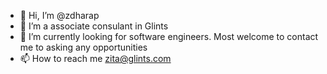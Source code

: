 - 👋 Hi, I’m @zdharap
- 👀 I’m a associate consulant in Glints
- 🌱 I’m currently looking for software engineers. Most welcome to contact me to asking any opportunities
- 📫 How to reach me zita@glints.com

<!---
zdharap/zdharap is a ✨ special ✨ repository because its `README.md` (this file) appears on your GitHub profile.
You can click the Preview link to take a look at your changes.
--->

